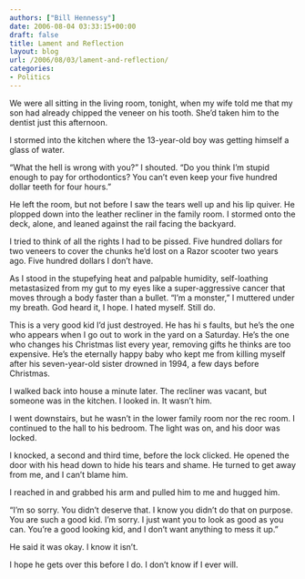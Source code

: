 ```yaml
---
authors: ["Bill Hennessy"]
date: 2006-08-04 03:33:15+00:00
draft: false
title: Lament and Reflection
layout: blog
url: /2006/08/03/lament-and-reflection/
categories:
- Politics
---
```


We were all sitting in the living room, tonight, when my wife told me that my son had already chipped the veneer on his tooth. She’d taken him to the dentist just this afternoon.

I stormed into the kitchen where the 13-year-old boy was getting himself a glass of water.

“What the hell is wrong with you?” I shouted. “Do you think I’m stupid enough to pay for orthodontics? You can’t even keep your five hundred dollar teeth for four hours.”

He left the room, but not before I saw the tears well up and his lip quiver. He plopped down into the leather recliner in the family room. I stormed onto the deck, alone, and leaned against the rail facing the backyard.

I tried to think of all the rights I had to be pissed. Five hundred dollars for two veneers to cover the chunks he’d lost on a Razor scooter two years ago. Five hundred dollars I don’t have.

As I stood in the stupefying heat and palpable humidity, self-loathing metastasized from my gut to my eyes like a super-aggressive cancer that moves through a body faster than a bullet. “I’m a monster,” I muttered under my breath. God heard it, I hope. I hated myself. Still do.

This is a very good kid I’d just destroyed. He has hi s faults, but he’s the one who appears when I go out to work in the yard on a Saturday. He’s the one who changes his Christmas list every year, removing gifts he thinks are too expensive. He’s the eternally happy baby who kept me from killing myself after his seven-year-old sister drowned in 1994, a few days before Christmas.

I walked back into house a minute later. The recliner was vacant, but someone was in the kitchen. I looked in. It wasn’t him.

I went downstairs, but he wasn’t in the lower family room nor the rec room. I continued to the hall to his bedroom. The light was on, and his door was locked.

I knocked, a second and third time, before the lock clicked. He opened the door with his head down to hide his tears and shame. He turned to get away from me, and I can’t blame him.

I reached in and grabbed his arm and pulled him to me and hugged him.

“I’m so sorry. You didn’t deserve that. I know you didn’t do that on purpose. You are such a good kid. I’m sorry. I just want you to look as good as you can. You’re a good looking kid, and I don’t want anything to mess it up.”

He said it was okay. I know it isn’t.

I hope he gets over this before I do. I don’t know if I ever will.
